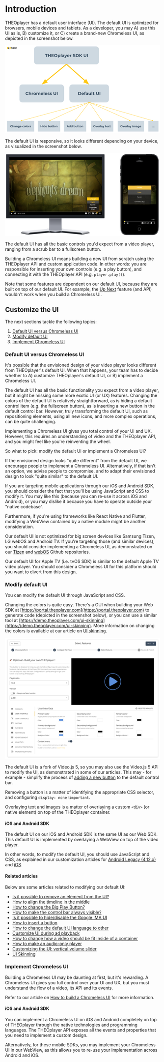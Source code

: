 # Introduction

THEOplayer has a default user interface (UI). The default UI is optimized for browsers, mobile devices and tablets.
As a developer, you may A) use this UI as is, B) customize it, or C) create a brand-new Chromeless UI, as depicted in the screenshot below.

![THEOplayer UI overview](../../../../theoplayer/assets/img/ui-introduction-overview.png "THEOplayer UI overview")

The default UI is responsive, so it looks different depending on your device, as visualized in the screenshot below.

![THEOplayer default UI](../../../../theoplayer/assets/img/ui-introduction-default-ui.png "THEOplayer default UI")

The default UI has all the basic controls you'd expect from a video player, ranging from a scrub bar to a fullscreen button.

Building a Chromeless UI means building a new UI from scratch using the THEOplayer API and custom application code.
In other words: you are responsible for inserting your own controls (e.g. a play button),
and connecting it with the THEOplayer API (e.g. `player.play()`).

Note that some features are dependent on our default UI, because they are built on top of our default UI.
For example, the [Up Next](../../how-to-guides/07-miscellaneous/03-up-next.md) feature (and API) wouldn't work when you build a Chromeless UI.

## Customize the UI

The next sections tackle the following topics:

1. [Default UI versus Chromeless UI](#default-ui-versus-chromeless-ui)
2. [Modify default UI](#modify-default-ui)
3. [Implement Chromeless UI](#implement-chromeless-ui)

### Default UI versus Chromeless UI

It's possible that the envisioned design of your video player looks different from THEOplayer's default UI.
When that happens, your team has to decide whether to A) customize THEOplayer's default UI, or B) implement a Chromeless UI.

The default UI has all the basic functionality you expect from a video player, but it might be missing some more exotic UI (or UX) features.
Changing the colors of the default UI is relatively straightforward, as is hiding a default control item (e.g. the fullscreen button),
as is inserting a new button in the default control bar.
However, truly transforming the default UI, such as repositioning elements, using all new icons, and more complex operations,
can be quite challenging.

Implementing a Chromeless UI gives you total control of your UI and UX.
However, this requires an understanding of video and the THEOplayer API, and you might feel like you're reinventing the wheel.

So what to pick: modify the default UI or implement a Chromeless UI?

If the envisioned design looks "quite different" from the default UI, we encourage people to implement a Chromeless UI.
Alternatively, if that isn't an option, we advise people to compromise, and to adapt their envisioned design to look "quite similar" to the default UI.

If you are targeting mobile applications through our iOS and Android SDK,
you should consider the fact that you'll be using JavaScript and CSS to modify it.
You may like this (because you can re-use it across iOS and Android), or you may dislike it because you have to operate
outside your "native codebase".

Furthermore, if you're using frameworks like React Native and Flutter, modifying a WebView contained by a native module might be another consideration.

Our default UI is not optimized for big screen devices like Samsung Tizen, LG webOS and Android TV.
If you're targeting those (and similar devices), you should consider implementing a Chromeless UI,
as demonstrated on our [Tizen](https://github.com/THEOplayer/samples-tizen) and [webOS](https://github.com/THEOplayer/samples-webos)
Github repositories.

Our default UI for Apple TV (i.e. tvOS SDK) is similar to the default Apple TV video player.
You should consider a Chromeless UI for this platform should you want to divert from this design.

### Modify default UI

You can modify the default UI through JavaScript and CSS.

Changing the colors is quite easy. There's a GUI when building your Web SDK at [https://portal.theoplayer.com](https://portal.theoplayer.com)
to generate code (depicted in the screenshot below), or you can use a similar tool at [https://demo.theoplayer.com/ui-skinning](https://demo.theoplayer.com/ui-skinning).
More information on changing the colors is available at our article on [UI skinning](13-ui-skinning.md).

![UI editor on portal](../../../../theoplayer/assets/img/ui-introduction-portal.png "UI editor on portal")

The default UI is a fork of Video.js 5, so you may also use the Video.js 5 API to modify the UI, as demonstrated in some of our articles.
This may - for example - simplify the process of [adding a new button](../../how-to-guides/11-ui/07-how-to-insert-a-button.md) to the default control bar.

Removing a button is a matter of identifying the appropriate CSS selector, and configuring `display: none!important`.

Overlaying text and images is a matter of overlaying a custom `<div>` (or native element) on top of the THEOplayer container.

#### iOS and Android SDK

The default UI on our iOS and Android SDK is the same UI as our Web SDK.
This default UI is implemented by overlaying a WebView on top of the video player.

In other words, to modify the default UI, you should use JavaScript and CSS,
as explained in our customization articles for [Android Legacy (4.12.x)](../../getting-started/01-sdks/02-android/01-android-sdk-customization.md) and [iOS](../../getting-started/01-sdks/03-ios/01-ios-sdk-customization.md).

#### Related articles

Below are some articles related to modifying our default UI:

- [Is it possible to remove an element from the UI?](../../how-to-guides/11-ui/01-is-it-possible-to-remove-an-element.md)
- [How to align the timeline in the middle](../../how-to-guides/11-ui/02-how-to-align-timeline-in-the-middle.md)
- [How to change the Big Play Button?](../../how-to-guides/11-ui/03-how-to-change-big-play-button.md)
- [How to make the control bar always visible?](../../how-to-guides/11-ui/04-how-to-make-control-keys-always-visible.md)
- [Is it possible to hide/disable the Google IMA UI](../../how-to-guides/11-ui/05-is-it-possible-to-hide-googla-ima.md)
- [How to insert a button](../../how-to-guides/11-ui/07-how-to-insert-a-button.md)
- [How to change the default UI language to other](../../how-to-guides/11-ui/08-how-to-change-default-UI-language-to-other.md)
- [Customize UI during ad playback](../../how-to-guides/11-ui/09-customize-ui-during-playback.md)
- [How to change how a video should be fit inside of a container](../../how-to-guides/11-ui/10-how-to-change-how-a-video-should-fit-inside-a-container.md)
- [How to make an audio-only player](../../how-to-guides/11-ui/11-how-to-make-audio-only-player.md)
- [Customizing the UI: vertical volume slider](../../how-to-guides/11-ui/12-customising-vertical-volume-slider.md)
- [UI Skinning](../../how-to-guides/11-ui/13-ui-skinning.md)

### Implement Chromeless UI

Building a Chromeless UI may be daunting at first, but it's rewarding.
A Chromeless UI gives you full control over your UI and UX,
but you must understand the flow of a video, its API and its events.

Refer to our article on [How to build a Chromeless UI](../../how-to-guides/11-ui/06-how-to-build-chromeless-ui.mdx) for more information.

#### iOS and Android SDK

You can implement a Chromeless UI on iOS and Android completely on top of THEOplayer through the native technologies and programming languages.
The THEOplayer API exposes all the events and properties that you need to implement a custom design.

Alternatively, for these mobile SDKs, you may implement your Chromeless UI in our WebView,
as this allows you to re-use your implementation across Android and iOS.
